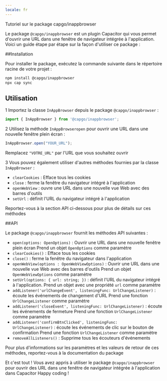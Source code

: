 ```yaml
---
locale: fr
---
```


Tutoriel sur le package capgo/inappbrowser

Le package `@capgo/inappbrowser` est un plugin Capacitor qui vous permet d'ouvrir une URL dans une fenêtre de navigateur intégrée à l'application. Voici un guide étape par étape sur la façon d'utiliser ce package :

##Installation

Pour installer le package, exécutez la commande suivante dans le répertoire racine de votre projet :

```bash
npm install @capgo/inappbrowser
npx cap sync
```

## Utilisation

1 Importez la classe `InAppBrowser` depuis le package `@capgo/inappbrowser` :

   ```javascript
   import { InAppBrowser } from '@capgo/inappbrowser';
   ```

2 Utilisez la méthode `InAppBrowseropen` pour ouvrir une URL dans une nouvelle fenêtre plein écran :

   ```javascript
   InAppBrowser.open("YOUR_URL");
   ```

   Remplacez `"VOTRE_URL"` par l'URL que vous souhaitez ouvrir

3 Vous pouvez également utiliser d'autres méthodes fournies par la classe `InAppBrowser` :

   - `clearCookies` : Efface tous les cookies
   - `close` : ferme la fenêtre du navigateur intégré à l'application
   - `openWebView` : ouvre une URL dans une nouvelle vue Web avec des barres d'outils
   - `setUrl` : définit l'URL du navigateur intégré à l'application

   Reportez-vous à la section API ci-dessous pour plus de détails sur ces méthodes

##API

Le package `@capgo/inappbrowser` fournit les méthodes API suivantes :

- `open(options: OpenOptions)` : Ouvrir une URL dans une nouvelle fenêtre plein écran Prend un objet `OpenOptions` comme paramètre
- `clearCookies()` : Efface tous les cookies
- `close()` : ferme la fenêtre du navigateur dans l'application
- `openWebView(options : OpenWebViewOptions)` : Ouvrir une URL dans une nouvelle vue Web avec des barres d'outils Prend un objet `OpenWebViewOptions` comme paramètre
- `setUrl(options: { url: string; })` : définit l'URL du navigateur intégré à l'application. Prend un objet avec une propriété `url` comme paramètre
- `addListener('urlChangeEvent', listeningFunc: UrlChangeListener)` : écoute les événements de changement d'URL Prend une fonction `UrlChangeListener` comme paramètre
- `addListener('closeEvent', listeningFunc: UrlChangeListener)` : écoute les événements de fermeture Prend une fonction `UrlChangeListener` comme paramètre
- `addListener('confirmBtnClicked', listeningFunc: UrlChangeListener)` : écoute les événements de clic sur le bouton de confirmation Prend une fonction `UrlChangeListener` comme paramètre
- `removeAllListeners()` : Supprime tous les écouteurs d'événements

Pour plus d'informations sur les paramètres et les valeurs de retour de ces méthodes, reportez-vous à la documentation du package

Et c'est tout ! Vous avez appris à utiliser le package `@capgo/inappbrowser` pour ouvrir des URL dans une fenêtre de navigateur intégrée à l'application dans Capacitor Happy coding !